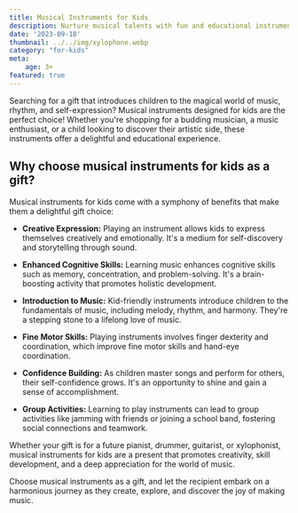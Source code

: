 ```yaml
---
title: Musical Instruments for Kids
description: Nurture musical talents with fun and educational instruments.
date: '2023-09-18'
thumbnail: ../../img/xylophone.webp
category: "for-kids"
meta:
    age: 3+
featured: true
---
```

Searching for a gift that introduces children to the magical world of music, rhythm, and self-expression? Musical instruments designed for kids are the perfect choice! Whether you're shopping for a budding musician, a music enthusiast, or a child looking to discover their artistic side, these instruments offer a delightful and educational experience.

## Why choose musical instruments for kids as a gift?

Musical instruments for kids come with a symphony of benefits that make them a delightful gift choice:

- **Creative Expression:** Playing an instrument allows kids to express themselves creatively and emotionally. It's a medium for self-discovery and storytelling through sound.

- **Enhanced Cognitive Skills:** Learning music enhances cognitive skills such as memory, concentration, and problem-solving. It's a brain-boosting activity that promotes holistic development.

- **Introduction to Music:** Kid-friendly instruments introduce children to the fundamentals of music, including melody, rhythm, and harmony. They're a stepping stone to a lifelong love of music.

- **Fine Motor Skills:** Playing instruments involves finger dexterity and coordination, which improve fine motor skills and hand-eye coordination.

- **Confidence Building:** As children master songs and perform for others, their self-confidence grows. It's an opportunity to shine and gain a sense of accomplishment.

- **Group Activities:** Learning to play instruments can lead to group activities like jamming with friends or joining a school band, fostering social connections and teamwork.

Whether your gift is for a future pianist, drummer, guitarist, or xylophonist, musical instruments for kids are a present that promotes creativity, skill development, and a deep appreciation for the world of music.

Choose musical instruments as a gift, and let the recipient embark on a harmonious journey as they create, explore, and discover the joy of making music.
